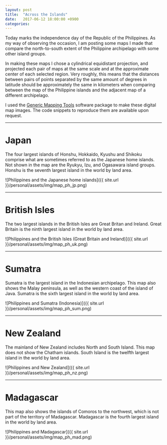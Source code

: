 ```yaml
---
layout: post
title:  "Across the Islands"
date:   2017-06-12 18:00:00 +0900
categories:
---
```


Today marks the independence day of the Republic of the Philippines. As my way of observing the occasion, I am posting some maps I made that compare the north-to-south extent of the Philippine archipelago with some other island groups.

In making these maps I chose a cylindrical equidistant projection, and projected each pair of maps at the same scale and at the approximate center of each selected region. Very roughly, this means that the distances between pairs of points separated by the same amount of degrees in latitude should be approximately the same in kilometers when comparing between the map of the Philippine islands and the adjacent map of a different archipelago.

I used the [Generic Mapping Tools](http://kramdown.gettalong.org) software package to make these digital map images. The code snippets to reproduce them are available upon request.

---

# Japan
The four largest islands of Honshu, Hokkaido, Kyushu and Shikoku comprise what are sometimes referred to as the Japanese home islands. Not shown in the map are the Ryukyu, Izu, and Ogasawara island groups. Honshu is the seventh largest island in the world by land area.

![Philippines and the Japanese home islands]({{ site.url }}/personal/assets/img/map_ph_jp.png)

---

# British Isles
The two largest islands in the British Isles are Great Britan and Ireland. Great Britain is the ninth largest island in the world by land area.

![Philippines and the British Isles (Great Britain and Ireland)]({{ site.url }}/personal/assets/img/map_ph_uk.png)

---

# Sumatra
Sumatra is the largest island in the Indonesian archipelago. This map also shows the Malay peninsula, as well as the western coast of the island of Java. Sumatra is the sixth largest island in the world by land area.

![Philippines and Sumatra (Indonesia)]({{ site.url }}/personal/assets/img/map_ph_sum.png)

---

# New Zealand
The mainland of New Zealand includes North and South Island. This map does not show the Chatham islands. South Island is the twelfth largest island in the world by land area.

![Philippines and New Zealand]({{ site.url }}/personal/assets/img/map_ph_nz.png)

---

# Madagascar
This map also shows the islands of Comoros to the northwest, which is not part of the territory of Madagascar. Madagascar is the fourth largest island in the world by land area.

![Philippines and Madagascar]({{ site.url }}/personal/assets/img/map_ph_mad.png)

